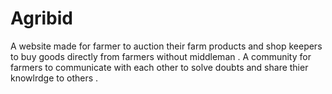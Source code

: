 # Agribid
A website made for farmer to auction their farm products and shop keepers to buy  goods directly from farmers without middleman . A community for farmers to communicate with each other to solve doubts and share thier knowlrdge to others .
